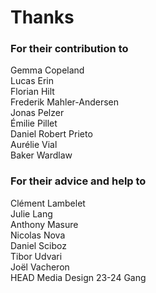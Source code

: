 # Thanks

### For their contribution to

Gemma Copeland  
Lucas Erin  
Florian Hilt  
Frederik Mahler-Andersen  
Jonas Pelzer  
Émilie Pillet  
Daniel Robert Prieto  
Aurélie Vial  
Baker Wardlaw  

### For their advice and help to

Clément Lambelet  
Julie Lang  
Anthony Masure  
Nicolas Nova  
Daniel Sciboz  
Tibor Udvari  
Joël Vacheron  
HEAD Media Design 23-24 Gang

<br class="breakpage">
<br class="breakpage">